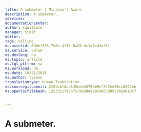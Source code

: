 ```yaml
---
title: A submeter | Microsoft Azure
description: A submeter.
services: 
documentationcenter: 
author: squillace
manager: timlt
editor: 
tags: billing
ms.assetid: 6dbbf935-7d6e-4134-8a20-bc1d1cd3af51
ms.service: value
ms.devlang: na
ms.topic: article
ms.tgt_pltfrm: na
ms.workload: na
ms.date: 10/21/2016
ms.author: tysonn
translationtype: Human Translation
ms.sourcegitcommit: 219dcbfdca145bedb570eb9ef747ee00cc0342eb
ms.openlocfilehash: 13533517d25f57e99d4969ce055d89a3b6a010cf


---
```

# <a name="to-be-submitted"></a>A submeter.



<!--HONumber=Nov16_HO2-->


